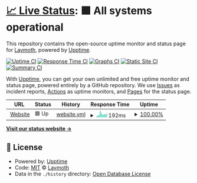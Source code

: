 # [📈 Live Status](https://status.laymoth.dev): <!--live status--> **🟩 All systems operational**

This repository contains the open-source uptime monitor and status page for [Laymoth](laymoth.dev), powered by [Upptime](https://github.com/upptime/upptime).

[![Uptime CI](https://github.com/laymoth/status/workflows/Uptime%20CI/badge.svg)](https://github.com/laymoth/status/actions?query=workflow%3A%22Uptime+CI%22)
[![Response Time CI](https://github.com/laymoth/status/workflows/Response%20Time%20CI/badge.svg)](https://github.com/laymoth/status/actions?query=workflow%3A%22Response+Time+CI%22)
[![Graphs CI](https://github.com/laymoth/status/workflows/Graphs%20CI/badge.svg)](https://github.com/laymoth/status/actions?query=workflow%3A%22Graphs+CI%22)
[![Static Site CI](https://github.com/laymoth/status/workflows/Static%20Site%20CI/badge.svg)](https://github.com/laymoth/status/actions?query=workflow%3A%22Static+Site+CI%22)
[![Summary CI](https://github.com/laymoth/status/workflows/Summary%20CI/badge.svg)](https://github.com/laymoth/status/actions?query=workflow%3A%22Summary+CI%22)

With [Upptime](https://upptime.js.org), you can get your own unlimited and free uptime monitor and status page, powered entirely by a GitHub repository. We use [Issues](https://github.com/laymoth/status/issues) as incident reports, [Actions](https://github.com/laymoth/status/actions) as uptime monitors, and [Pages](https://status.laymoth.dev) for the status page.

<!--start: status pages-->
<!-- This summary is generated by Upptime (https://github.com/upptime/upptime) -->
<!-- Do not edit this manually, your changes will be overwritten -->
<!-- prettier-ignore -->
| URL | Status | History | Response Time | Uptime |
| --- | ------ | ------- | ------------- | ------ |
| <img alt="" src="https://favicons.githubusercontent.com/laymoth.dev" height="13"> [Website](https://laymoth.dev) | 🟩 Up | [website.yml](https://github.com/laymoth/status/commits/HEAD/history/website.yml) | <details><summary><img alt="Response time graph" src="./graphs/website/response-time-week.png" height="20"> 192ms</summary><br><a href="https://laymoth.github.io/status/history/website"><img alt="Response time 166" src="https://img.shields.io/endpoint?url=https%3A%2F%2Fraw.githubusercontent.com%2Flaymoth%2Fstatus%2FHEAD%2Fapi%2Fwebsite%2Fresponse-time.json"></a><br><a href="https://laymoth.github.io/status/history/website"><img alt="24-hour response time 190" src="https://img.shields.io/endpoint?url=https%3A%2F%2Fraw.githubusercontent.com%2Flaymoth%2Fstatus%2FHEAD%2Fapi%2Fwebsite%2Fresponse-time-day.json"></a><br><a href="https://laymoth.github.io/status/history/website"><img alt="7-day response time 192" src="https://img.shields.io/endpoint?url=https%3A%2F%2Fraw.githubusercontent.com%2Flaymoth%2Fstatus%2FHEAD%2Fapi%2Fwebsite%2Fresponse-time-week.json"></a><br><a href="https://laymoth.github.io/status/history/website"><img alt="30-day response time 166" src="https://img.shields.io/endpoint?url=https%3A%2F%2Fraw.githubusercontent.com%2Flaymoth%2Fstatus%2FHEAD%2Fapi%2Fwebsite%2Fresponse-time-month.json"></a><br><a href="https://laymoth.github.io/status/history/website"><img alt="1-year response time 166" src="https://img.shields.io/endpoint?url=https%3A%2F%2Fraw.githubusercontent.com%2Flaymoth%2Fstatus%2FHEAD%2Fapi%2Fwebsite%2Fresponse-time-year.json"></a></details> | <details><summary><a href="https://laymoth.github.io/status/history/website">100.00%</a></summary><a href="https://laymoth.github.io/status/history/website"><img alt="All-time uptime 100.00%" src="https://img.shields.io/endpoint?url=https%3A%2F%2Fraw.githubusercontent.com%2Flaymoth%2Fstatus%2FHEAD%2Fapi%2Fwebsite%2Fuptime.json"></a><br><a href="https://laymoth.github.io/status/history/website"><img alt="24-hour uptime 100.00%" src="https://img.shields.io/endpoint?url=https%3A%2F%2Fraw.githubusercontent.com%2Flaymoth%2Fstatus%2FHEAD%2Fapi%2Fwebsite%2Fuptime-day.json"></a><br><a href="https://laymoth.github.io/status/history/website"><img alt="7-day uptime 100.00%" src="https://img.shields.io/endpoint?url=https%3A%2F%2Fraw.githubusercontent.com%2Flaymoth%2Fstatus%2FHEAD%2Fapi%2Fwebsite%2Fuptime-week.json"></a><br><a href="https://laymoth.github.io/status/history/website"><img alt="30-day uptime 100.00%" src="https://img.shields.io/endpoint?url=https%3A%2F%2Fraw.githubusercontent.com%2Flaymoth%2Fstatus%2FHEAD%2Fapi%2Fwebsite%2Fuptime-month.json"></a><br><a href="https://laymoth.github.io/status/history/website"><img alt="1-year uptime 100.00%" src="https://img.shields.io/endpoint?url=https%3A%2F%2Fraw.githubusercontent.com%2Flaymoth%2Fstatus%2FHEAD%2Fapi%2Fwebsite%2Fuptime-year.json"></a></details>

<!--end: status pages-->

[**Visit our status website →**](https://status.laymoth.dev)

## 📄 License

- Powered by: [Upptime](https://github.com/upptime/upptime)
- Code: [MIT](./LICENSE) © [Laymoth](laymoth.dev)
- Data in the `./history` directory: [Open Database License](https://opendatacommons.org/licenses/odbl/1-0/)
